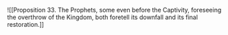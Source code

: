 ![[Proposition 33. The Prophets, some even before the Captivity, foreseeing the overthrow of the Kingdom, both foretell its downfall and its final restoration.]]
